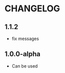 CHANGELOG
==============
1.1.2
-----------------
  * fix messages

1.0.0-alpha
-----------------
  * Can be used
